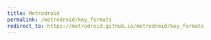```yaml
---
title: Metrodroid
permalink: /metrodroid/key_formats
redirect_to: https://metrodroid.github.io/metrodroid/key_formats
---
```


